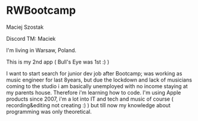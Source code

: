 # RWBootcamp
Maciej Szostak

Discord TM: Maciek

I'm living in Warsaw, Poland.

This is my 2nd app ( Bull's Eye was 1st :) )

I want to start search for junior dev job after Bootcamp;
was working as music engineer for last 8years, but due the lockdown and lack of musicians coming to the studio i am basically unemployed with no income staying at my parents house.
Therefore i'm learning how to code.
I'm using Apple products since 2007, i'm a lot into IT and tech and music of course ( recording&editing not creating :) )
but till now my knowledge about programming was only theoretical.
